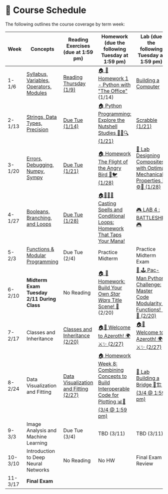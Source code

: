 # 📆 Course Schedule

The following outlines the course coverage by term week:

| Week    | Concepts                                                              | Reading Exercises (due at 1:59 pm)                    | Homework (due the following Tuesday at 1:59 pm)                                                                    | Lab (due the following Tuesday at 1:59 pm)                    |
| ------- | --------------------------------------------------------------------- | ----------------------------------------------------- | ------------------------------------------------------------------------------------------------------------------ | ------------------------------------------------------------- |
| 1-1/6   | [Syllabus, Variables, Operators, Modules](../week_1/lecture/index.md) | [Reading Thursday (1/9)](../week_1/readings/index.md) | [🏠 🧠 Homework 1 - Python with "The Office"](../week_1/homework/1_Homework_1_Python_with_The_Office.ipynb) (1/14) | [Building a Computer](../week_1/lab/1_building-a-computer.md) |
| 2-1/13  | [Strings, Data Types, Precision](../week_2/lecture/index.md)          | [Due Tue (1/14)](../week_2/readings/index.md)         | [🏠 Python Programming: Explore the Nutshell Studies 🕵️‍♀️🔍 (1/21)](../week_2/homework/1_homework.ipynb)             | [Scrabble (1/21)](../week_2/lab/1_lab_scrabble.ipynb)         |
| 3-1/20  | [Errors, Debugging, Numpy, Sympy](../week_3/lecture/index.md)                       | [Due Tue (1/21)](../week_3/readings/index.md)                                        | [🏠 Homework The Flight of the Angry Bird 🚀🐦 (1/28)](../week_3/homework/angry_bird.ipynb)                                                                                       | [🧪 Lab Designing Composites with Optimal Mechanical Properties 🔩⚙️💪 (1/28)](../week_3/lab/1_lab_composite.ipynb)                                       |
| 4-1/27  | [Booleans, Branching, and Loops](../week_4/lecture/index.md)                                                       | [Due Tue (1/28)](../week_4/readings/index.md)                                        |       [🏠🧙‍♂️📜 Casting Spells and Conditional Loops: Homework That Taps Your Mana!](../week_4/homework/homework_4.ipynb)                          | [🎮 LAB 4 : BATTLESHIP 🎮](../week_4/lab4/Lab_4_Battleship.ipynb)                                  |
| 5-2/3   |  [Functions & Modular Programming](../week_5/readings/index.md)            | Due Tue (2/4)                                         | Practice Midterm                                                                                                   | Practice Midterm Exam                                         |
| 6-2/10  | **Midterm Exam Tuesday 2/11 During Class**                         | No Reading                                            | [🏠 🚀 Homework: Build Your Own *Star Wars* Title Scene! 🌌 ](../week_6/homework/1_star_wars_q.ipynb) (2/20)                                                                                                   | [ 🧪 🕹️ Pac-Man Python Challenge: Master Code Modularity & Functions! 🍒👻 (2/20)](../week_6/lab/1_PacMan.ipynb)                             |
| 7-2/17  |  Classes and Inheritance                                   | [Classes and Inheritance (2/20)](../week_7/readings/index.md)                                        | [🏠🧪 Welcome to Azeroth! 🌍⚔️✨   (2/27) ](../week_7/lab/1_world_of_warcraft.ipynb)                                                                                                   | [🏠🧪 Welcome to Azeroth! 🌍⚔️✨   (2/27) ](../week_7/lab/1_world_of_warcraft.ipynb)                                          |
| 8-2/24  |                     Data Visualization and Fitting                          |               [Data Visualization and Fitting (2/27)](../week_8/readings/index.md)                         | [🏠 Homework Week 8: Combining Concepts to Build Interoperable Code for Plotting 📊🔧 (3/4 @ 1:59 pm)](../week_8/homework/1_homework.ipynb)                                                                       | [🧪 Lab Building a Bridge 🌉🏗️ (3/4 @ 1:59 pm)](../week_8/lab/1_lab_building_bridge.ipynb)                                |
| 9-3/3   | Image Analysis and Machine Learning                                        | Due Tue (3/4)                                         | TBD (3/11)                                                                                                     | TBD (3/11)                                   |
| 10-3/10 | Introduction to Deep Neural Networks                                                 | No Reading                                            | No HW                                                                                                              |  Final Exam Review                                     |
| 11-3/17 | **Final Exam**                                                        |                                                       |                                                                                                                    |                                                               |
